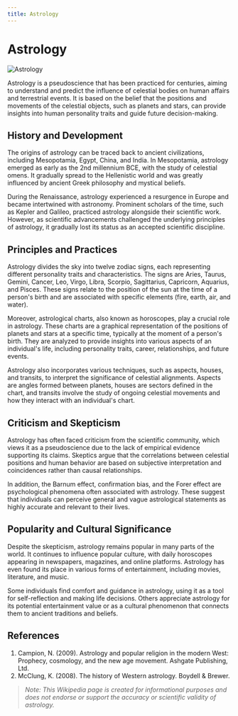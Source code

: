 ```yaml
---
title: Astrology
---
```

# Astrology

![Astrology](https://upload.wikimedia.org/wikipedia/commons/thumb/4/4a/Zodiac.jpg/480px-Zodiac.jpg)

Astrology is a pseudoscience that has been practiced for centuries, aiming to understand and predict the influence of celestial bodies on human affairs and terrestrial events. It is based on the belief that the positions and movements of the celestial objects, such as planets and stars, can provide insights into human personality traits and guide future decision-making.

## History and Development

The origins of astrology can be traced back to ancient civilizations, including Mesopotamia, Egypt, China, and India. In Mesopotamia, astrology emerged as early as the 2nd millennium BCE, with the study of celestial omens. It gradually spread to the Hellenistic world and was greatly influenced by ancient Greek philosophy and mystical beliefs.

During the Renaissance, astrology experienced a resurgence in Europe and became intertwined with astronomy. Prominent scholars of the time, such as Kepler and Galileo, practiced astrology alongside their scientific work. However, as scientific advancements challenged the underlying principles of astrology, it gradually lost its status as an accepted scientific discipline.

## Principles and Practices

Astrology divides the sky into twelve zodiac signs, each representing different personality traits and characteristics. The signs are Aries, Taurus, Gemini, Cancer, Leo, Virgo, Libra, Scorpio, Sagittarius, Capricorn, Aquarius, and Pisces. These signs relate to the position of the sun at the time of a person's birth and are associated with specific elements (fire, earth, air, and water).

Moreover, astrological charts, also known as horoscopes, play a crucial role in astrology. These charts are a graphical representation of the positions of planets and stars at a specific time, typically at the moment of a person's birth. They are analyzed to provide insights into various aspects of an individual's life, including personality traits, career, relationships, and future events.

Astrology also incorporates various techniques, such as aspects, houses, and transits, to interpret the significance of celestial alignments. Aspects are angles formed between planets, houses are sectors defined in the chart, and transits involve the study of ongoing celestial movements and how they interact with an individual's chart.

## Criticism and Skepticism

Astrology has often faced criticism from the scientific community, which views it as a pseudoscience due to the lack of empirical evidence supporting its claims. Skeptics argue that the correlations between celestial positions and human behavior are based on subjective interpretation and coincidences rather than causal relationships.

In addition, the Barnum effect, confirmation bias, and the Forer effect are psychological phenomena often associated with astrology. These suggest that individuals can perceive general and vague astrological statements as highly accurate and relevant to their lives.

## Popularity and Cultural Significance

Despite the skepticism, astrology remains popular in many parts of the world. It continues to influence popular culture, with daily horoscopes appearing in newspapers, magazines, and online platforms. Astrology has even found its place in various forms of entertainment, including movies, literature, and music.

Some individuals find comfort and guidance in astrology, using it as a tool for self-reflection and making life decisions. Others appreciate astrology for its potential entertainment value or as a cultural phenomenon that connects them to ancient traditions and beliefs.

## References

1. Campion, N. (2009). Astrology and popular religion in the modern West: Prophecy, cosmology, and the new age movement. Ashgate Publishing, Ltd.
2. McClung, K. (2008). The history of Western astrology. Boydell & Brewer.

> *Note: This Wikipedia page is created for informational purposes and does not endorse or support the accuracy or scientific validity of astrology.*